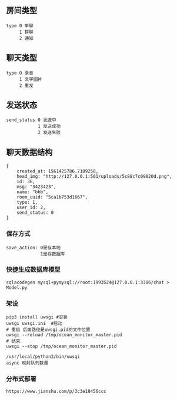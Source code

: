<!--
 * @Author: hua
 * @Date: 2019-06-05 17:03:40
 * @description: 
 * @LastEditors: hua
 * @LastEditTime: 2019-07-30 10:25:36
 -->
## 房间类型
```
type 0 单聊
     1 群聊
     2 通知
```
## 聊天类型
```
type 0 录音
     1 文字图片
     2 重发
```
## 发送状态
```
send_status 0 发送中
            1 发送成功
            2 发送失败
```
## 聊天数据结构
```
{
    created_at: 1561425786.7109258,
    head_img: "http://127.0.0.1:501/uploads/5c88c7c09020d.png",
    id: 36,
    msg: "3423423",
    name: "bbb",
    room_uuid: "5ca1b753d1667",
    type: 1,
    user_id: 2,
    send_status: 0
}
```

### 保存方式
```
save_action: 0是存本地
             1是存数据库
```

### 快捷生成数据库模型
```
sqlacodegen mysql+pymysql://root:1993524@127.0.0.1:3306/chat > Model.py
```

### 架设
```
pip3 install uwsgi #安装
uwsgi uwsgi.ini  #启动
# 重启 后面路径是uwsgi.pid的文件位置
uwsgi --reload /tmp/ocean_monitor_master.pid
# 结束
uwsgi --stop /tmp/ocean_monitor_master.pid

/usr/local/python3/bin/uwsgi 
async 映射队列数量
```

### 分布式部署
```
https://www.jianshu.com/p/3c3e18456ccc
```

